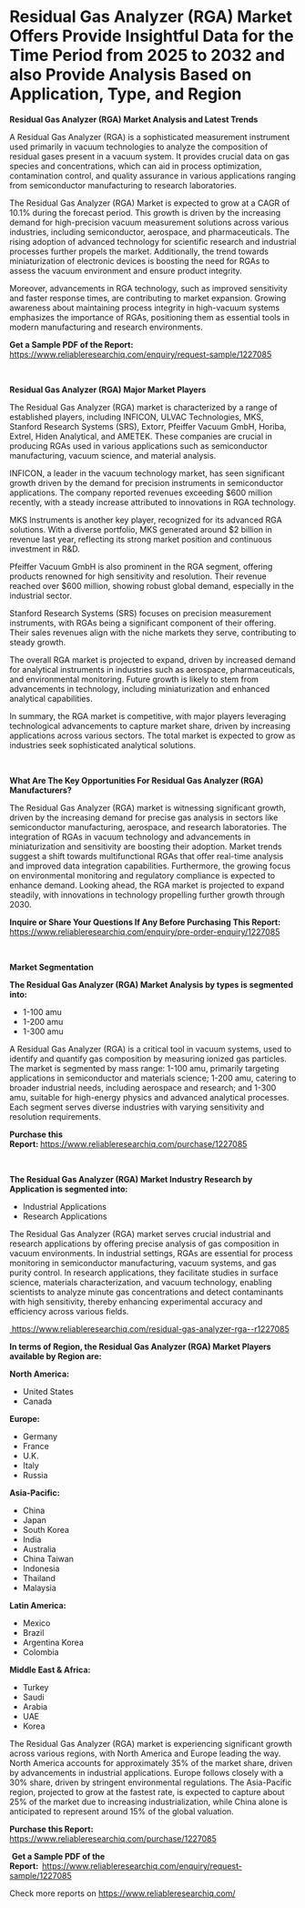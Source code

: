 <p><h1>Residual Gas Analyzer (RGA) Market Offers Provide Insightful Data for the Time Period from 2025 to 2032 and also Provide Analysis Based on Application, Type, and Region</h1></p><p><strong>Residual Gas Analyzer (RGA) Market Analysis and Latest Trends</strong></p>
<p><p>A Residual Gas Analyzer (RGA) is a sophisticated measurement instrument used primarily in vacuum technologies to analyze the composition of residual gases present in a vacuum system. It provides crucial data on gas species and concentrations, which can aid in process optimization, contamination control, and quality assurance in various applications ranging from semiconductor manufacturing to research laboratories.</p><p>The Residual Gas Analyzer (RGA) Market is expected to grow at a CAGR of 10.1% during the forecast period. This growth is driven by the increasing demand for high-precision vacuum measurement solutions across various industries, including semiconductor, aerospace, and pharmaceuticals. The rising adoption of advanced technology for scientific research and industrial processes further propels the market. Additionally, the trend towards miniaturization of electronic devices is boosting the need for RGAs to assess the vacuum environment and ensure product integrity.</p><p>Moreover, advancements in RGA technology, such as improved sensitivity and faster response times, are contributing to market expansion. Growing awareness about maintaining process integrity in high-vacuum systems emphasizes the importance of RGAs, positioning them as essential tools in modern manufacturing and research environments.</p></p>
<p><strong>Get a Sample PDF of the Report:&nbsp;</strong> <a href="https://www.reliableresearchiq.com/enquiry/request-sample/1227085?utm_campaign=3216&utm_medium=2&utm_source=Github&utm_content=ia&utm_term=25032025&utm_id=residual-gas-analyzer-rga">https://www.reliableresearchiq.com/enquiry/request-sample/1227085</a></p>
<p>&nbsp;</p>
<p><strong>Residual Gas Analyzer (RGA) Major Market Players</strong></p>
<p><p>The Residual Gas Analyzer (RGA) market is characterized by a range of established players, including INFICON, ULVAC Technologies, MKS, Stanford Research Systems (SRS), Extorr, Pfeiffer Vacuum GmbH, Horiba, Extrel, Hiden Analytical, and AMETEK. These companies are crucial in producing RGAs used in various applications such as semiconductor manufacturing, vacuum science, and material analysis.</p><p>INFICON, a leader in the vacuum technology market, has seen significant growth driven by the demand for precision instruments in semiconductor applications. The company reported revenues exceeding $600 million recently, with a steady increase attributed to innovations in RGA technology.</p><p>MKS Instruments is another key player, recognized for its advanced RGA solutions. With a diverse portfolio, MKS generated around $2 billion in revenue last year, reflecting its strong market position and continuous investment in R&D.</p><p>Pfeiffer Vacuum GmbH is also prominent in the RGA segment, offering products renowned for high sensitivity and resolution. Their revenue reached over $600 million, showing robust global demand, especially in the industrial sector.</p><p>Stanford Research Systems (SRS) focuses on precision measurement instruments, with RGAs being a significant component of their offering. Their sales revenues align with the niche markets they serve, contributing to steady growth.</p><p>The overall RGA market is projected to expand, driven by increased demand for analytical instruments in industries such as aerospace, pharmaceuticals, and environmental monitoring. Future growth is likely to stem from advancements in technology, including miniaturization and enhanced analytical capabilities.</p><p>In summary, the RGA market is competitive, with major players leveraging technological advancements to capture market share, driven by increasing applications across various sectors. The total market is expected to grow as industries seek sophisticated analytical solutions.</p></p>
<p>&nbsp;</p>
<p><strong>What Are The Key Opportunities For Residual Gas Analyzer (RGA) Manufacturers?</strong></p>
<p><p>The Residual Gas Analyzer (RGA) market is witnessing significant growth, driven by the increasing demand for precise gas analysis in sectors like semiconductor manufacturing, aerospace, and research laboratories. The integration of RGAs in vacuum technology and advancements in miniaturization and sensitivity are boosting their adoption. Market trends suggest a shift towards multifunctional RGAs that offer real-time analysis and improved data integration capabilities. Furthermore, the growing focus on environmental monitoring and regulatory compliance is expected to enhance demand. Looking ahead, the RGA market is projected to expand steadily, with innovations in technology propelling further growth through 2030.</p></p>
<p><strong>Inquire or Share Your Questions If Any Before Purchasing This Report:</strong> <a href="https://www.reliableresearchiq.com/enquiry/pre-order-enquiry/1227085?utm_campaign=3216&utm_medium=2&utm_source=Github&utm_content=ia&utm_term=25032025&utm_id=residual-gas-analyzer-rga">https://www.reliableresearchiq.com/enquiry/pre-order-enquiry/1227085</a></p>
<p>&nbsp;</p>
<p><strong>Market Segmentation</strong></p>
<p><strong>The Residual Gas Analyzer (RGA) Market Analysis by types is segmented into:</strong></p>
<p><ul><li>1-100 amu</li><li>1-200 amu</li><li>1-300 amu</li></ul></p>
<p><p>A Residual Gas Analyzer (RGA) is a critical tool in vacuum systems, used to identify and quantify gas composition by measuring ionized gas particles. The market is segmented by mass range: 1-100 amu, primarily targeting applications in semiconductor and materials science; 1-200 amu, catering to broader industrial needs, including aerospace and research; and 1-300 amu, suitable for high-energy physics and advanced analytical processes. Each segment serves diverse industries with varying sensitivity and resolution requirements.</p></p>
<p><strong>Purchase this Report:&nbsp;</strong><a href="https://www.reliableresearchiq.com/purchase/1227085?utm_campaign=3216&utm_medium=2&utm_source=Github&utm_content=ia&utm_term=25032025&utm_id=residual-gas-analyzer-rga">https://www.reliableresearchiq.com/purchase/1227085</a></p>
<p>&nbsp;</p>
<p><strong>The Residual Gas Analyzer (RGA) Market Industry Research by Application is segmented into:</strong></p>
<p><ul><li>Industrial Applications</li><li>Research Applications</li></ul></p>
<p><p>The Residual Gas Analyzer (RGA) market serves crucial industrial and research applications by offering precise analysis of gas composition in vacuum environments. In industrial settings, RGAs are essential for process monitoring in semiconductor manufacturing, vacuum systems, and gas purity control. In research applications, they facilitate studies in surface science, materials characterization, and vacuum technology, enabling scientists to analyze minute gas concentrations and detect contaminants with high sensitivity, thereby enhancing experimental accuracy and efficiency across various fields.</p></p>
<p><a href="https://www.reliableresearchiq.com/residual-gas-analyzer-rga--r1227085?utm_campaign=3216&utm_medium=2&utm_source=Github&utm_content=ia&utm_term=25032025&utm_id=residual-gas-analyzer-rga">&nbsp;https://www.reliableresearchiq.com/residual-gas-analyzer-rga--r1227085</a></p>
<p><strong>In terms of Region, the Residual Gas Analyzer (RGA) Market Players available by Region are:</strong></p>
<p>
    <p> <strong> North America: </strong>
        <ul>
            <li>United States</li>
            <li>Canada</li>
        </ul>
        </p> 
    <p> <strong> Europe: </strong>
        <ul>
            <li>Germany</li>
            <li>France</li>
            <li>U.K.</li>
            <li>Italy</li>
            <li>Russia</li>
        </ul>
        </p> 
    <p> <strong> Asia-Pacific: </strong>
        <ul>
            <li>China</li>
            <li>Japan</li>
            <li>South Korea</li>
            <li>India</li>
            <li>Australia</li>
            <li>China Taiwan</li>
            <li>Indonesia</li>
            <li>Thailand</li>
            <li>Malaysia</li>
        </ul>
        </p> 
    <p> <strong> Latin America: </strong>
        <ul>
            <li>Mexico</li>
            <li>Brazil</li>
            <li>Argentina Korea</li>
            <li>Colombia</li>
        </ul>
        </p> 
    <p> <strong> Middle East & Africa: </strong>
        <ul>
            <li>Turkey</li>
            <li>Saudi</li>
            <li>Arabia</li>
            <li>UAE</li>
            <li>Korea</li>
        </ul>
    </p>
    </p>
<p><p>The Residual Gas Analyzer (RGA) market is experiencing significant growth across various regions, with North America and Europe leading the way. North America accounts for approximately 35% of the market share, driven by advancements in industrial applications. Europe follows closely with a 30% share, driven by stringent environmental regulations. The Asia-Pacific region, projected to grow at the fastest rate, is expected to capture about 25% of the market due to increasing industrialization, while China alone is anticipated to represent around 15% of the global valuation.</p></p>
<p><strong>Purchase this Report: </strong><a href="https://www.reliableresearchiq.com/purchase/1227085?utm_campaign=3216&utm_medium=2&utm_source=Github&utm_content=ia&utm_term=25032025&utm_id=residual-gas-analyzer-rga">https://www.reliableresearchiq.com/purchase/1227085</a></p>
<p>&nbsp;<strong>Get a Sample PDF of the Report:&nbsp;&nbsp;</strong><a href="https://www.reliableresearchiq.com/enquiry/request-sample/1227085?utm_campaign=3216&utm_medium=2&utm_source=Github&utm_content=ia&utm_term=25032025&utm_id=residual-gas-analyzer-rga">https://www.reliableresearchiq.com/enquiry/request-sample/1227085</a></p>
<p><strong></strong></p>
<p>Check more reports on <a href="https://www.reliableresearchiq.com/?utm_campaign=3216&utm_medium=2&utm_source=Github&utm_content=ia&utm_term=25032025&utm_id=residual-gas-analyzer-rga">https://www.reliableresearchiq.com/</a></p>